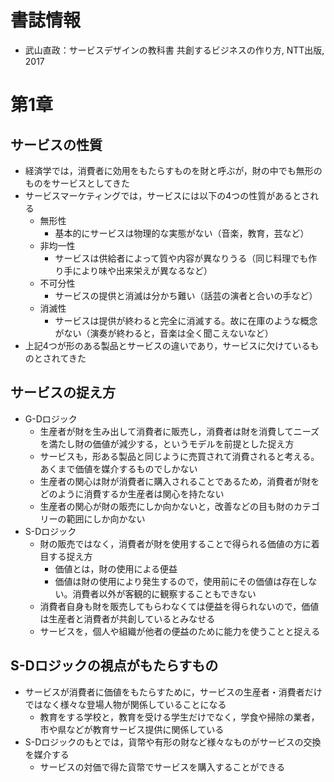 # 書誌情報
- 武山直政：サービスデザインの教科書 共創するビジネスの作り方, NTT出版, 2017

# 第1章
## サービスの性質
- 経済学では，消費者に効用をもたらすものを財と呼ぶが，財の中でも無形のものをサービスとしてきた
- サービスマーケティングでは，サービスには以下の4つの性質があるとされる
  - 無形性
    - 基本的にサービスは物理的な実態がない（音楽，教育，芸など）
  - 非均一性
    - サービスは供給者によって質や内容が異なりうる（同じ料理でも作り手により味や出来栄えが異なるなど）
  - 不可分性
    - サービスの提供と消滅は分かち難い（話芸の演者と合いの手など）
  - 消滅性
    - サービスは提供が終わると完全に消滅する。故に在庫のような概念がない（演奏が終わると，音楽は全く聞こえないなど）
- 上記4つが形のある製品とサービスの違いであり，サービスに欠けているものとされてきた
## サービスの捉え方
- G-Dロジック
  - 生産者が財を生み出して消費者に販売し，消費者は財を消費してニーズを満たし財の価値が減少する，というモデルを前提とした捉え方
  - サービスも，形ある製品と同じように売買されて消費されると考える。あくまで価値を媒介するものでしかない
  - 生産者の関心は財が消費者に購入されることであるため，消費者が財をどのように消費するか生産者は関心を持たない
  - 生産者の関心が財の販売にしか向かないと，改善などの目も財のカテゴリーの範囲にしか向かない
- S-Dロジック
  - 財の販売ではなく，消費者が財を使用することで得られる価値の方に着目する捉え方
    - 価値とは，財の使用による便益
    - 価値は財の使用により発生するので，使用前にその価値は存在しない。消費者以外が客観的に観察することもできない
  - 消費者自身も財を販売してもらわなくては便益を得られないので，価値は生産者と消費者が共創しているとみなせる
  - サービスを，個人や組織が他者の便益のために能力を使うことと捉える
## S-Dロジックの視点がもたらすもの
- サービスが消費者に価値をもたらすために，サービスの生産者・消費者だけではなく様々な登場人物が関係していることになる
  - 教育をする学校と，教育を受ける学生だけでなく，学食や掃除の業者，市や県などが教育サービス提供に関係している
- S-Dロジックのもとでは，貨幣や有形の財など様々なものがサービスの交換を媒介する
  - サービスの対価で得た貨幣でサービスを購入することができる

